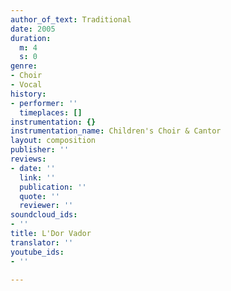 ```yaml
---
author_of_text: Traditional
date: 2005
duration:
  m: 4
  s: 0
genre:
- Choir
- Vocal
history:
- performer: ''
  timeplaces: []
instrumentation: {}
instrumentation_name: Children's Choir & Cantor
layout: composition
publisher: ''
reviews:
- date: ''
  link: ''
  publication: ''
  quote: ''
  reviewer: ''
soundcloud_ids:
- ''
title: L'Dor Vador
translator: ''
youtube_ids:
- ''

---
```

